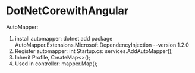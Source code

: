 # DotNetCorewithAngular
AutoMapper: 
1. install automapper: dotnet add package AutoMapper.Extensions.Microsoft.DependencyInjection --version 1.2.0
2. Register automapper: int Startup.cs: services.AddAutoMapper();
3. Inherit Profile, CreateMap<>();
4. Used in controller: mapper.Map();
